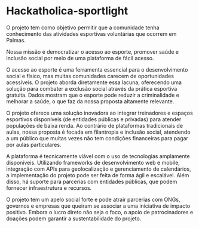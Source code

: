 # Hackatholica-sportlight
O projeto tem como objetivo permitir que a comunidade tenha conhecimento das atividades esportivas voluntárias que ocorrem em Palmas. 

Nossa missão é democratizar o acesso ao esporte, promover saúde e inclusão social por meio de uma plataforma de fácil acesso.

O acesso ao esporte é uma ferramenta essencial para o desenvolvimento social e físico, mas muitas comunidades carecem de oportunidades acessíveis. O projeto aborda diretamente essa lacuna, oferecendo uma solução para combater a exclusão social através da prática esportiva gratuita. Dados mostram que o esporte pode reduzir a criminalidade e melhorar a saúde, o que faz da nossa proposta altamente relevante.

O projeto oferece uma solução inovadora ao integrar treinadores e espaços esportivos disponíveis (de entidades públicas e privadas) para atender populações de baixa renda. Ao contrário de plataformas tradicionais de aulas, nossa proposta é focada em filantropia e inclusão social, atendendo a um público que muitas vezes não tem condições financeiras para pagar por aulas particulares.

A plataforma é tecnicamente viável com o uso de tecnologias amplamente disponíveis. Utilizando frameworks de desenvolvimento web e mobile, integração com APIs para geolocalização e gerenciamento de calendários, a implementação do projeto pode ser feita de forma ágil e escalável. Além disso, há suporte para parcerias com entidades públicas, que podem fornecer infraestrutura e recursos.

O projeto tem um apelo social forte e pode atrair parcerias com ONGs, governos e empresas que queiram se associar a uma iniciativa de impacto positivo. Embora o lucro direto não seja o foco, o apoio de patrocinadores e doações podem garantir a sustentabilidade do projeto.
